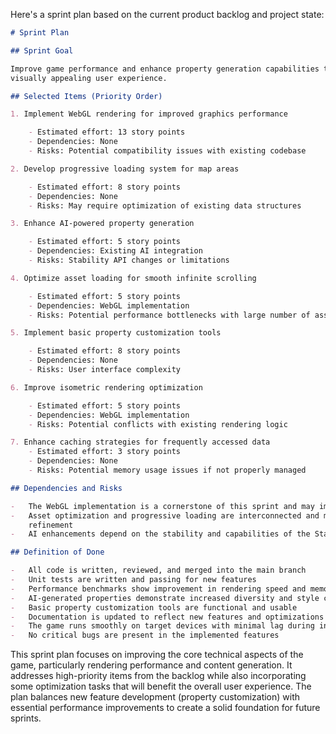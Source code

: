 Here's a sprint plan based on the current product backlog and project state:

```markdown
# Sprint Plan

## Sprint Goal

Improve game performance and enhance property generation capabilities to create a more engaging and
visually appealing user experience.

## Selected Items (Priority Order)

1. Implement WebGL rendering for improved graphics performance

    - Estimated effort: 13 story points
    - Dependencies: None
    - Risks: Potential compatibility issues with existing codebase

2. Develop progressive loading system for map areas

    - Estimated effort: 8 story points
    - Dependencies: None
    - Risks: May require optimization of existing data structures

3. Enhance AI-powered property generation

    - Estimated effort: 5 story points
    - Dependencies: Existing AI integration
    - Risks: Stability API changes or limitations

4. Optimize asset loading for smooth infinite scrolling

    - Estimated effort: 5 story points
    - Dependencies: WebGL implementation
    - Risks: Potential performance bottlenecks with large number of assets

5. Implement basic property customization tools

    - Estimated effort: 8 story points
    - Dependencies: None
    - Risks: User interface complexity

6. Improve isometric rendering optimization

    - Estimated effort: 5 story points
    - Dependencies: WebGL implementation
    - Risks: Potential conflicts with existing rendering logic

7. Enhance caching strategies for frequently accessed data
    - Estimated effort: 3 story points
    - Dependencies: None
    - Risks: Potential memory usage issues if not properly managed

## Dependencies and Risks

-   The WebGL implementation is a cornerstone of this sprint and may impact other tasks if delayed
-   Asset optimization and progressive loading are interconnected and may require iterative
    refinement
-   AI enhancements depend on the stability and capabilities of the Stable Diffusion SDXL API

## Definition of Done

-   All code is written, reviewed, and merged into the main branch
-   Unit tests are written and passing for new features
-   Performance benchmarks show improvement in rendering speed and memory usage
-   AI-generated properties demonstrate increased diversity and style consistency
-   Basic property customization tools are functional and usable
-   Documentation is updated to reflect new features and optimizations
-   The game runs smoothly on target devices with minimal lag during infinite scrolling
-   No critical bugs are present in the implemented features
```

This sprint plan focuses on improving the core technical aspects of the game, particularly rendering
performance and content generation. It addresses high-priority items from the backlog while also
incorporating some optimization tasks that will benefit the overall user experience. The plan
balances new feature development (property customization) with essential performance improvements to
create a solid foundation for future sprints.
